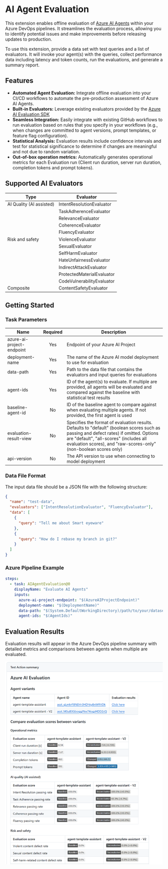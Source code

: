 # AI Agent Evaluation

This extension enables offline evaluation of [Azure AI Agents](https://learn.microsoft.com/en-us/azure/ai-services/agents/)
within your Azure DevOps pipelines. It streamlines the evaluation process, allowing you to
identify potential issues and make improvements before releasing updates to production.

To use this extension, provide a data set with test queries and a list of evaluators.
It will invoke your agent(s) with the queries, collect performance data including latency
and token counts, run the evaluations, and generate a summary report.

## Features

- **Automated Agent Evaluation:** Integrate offline evaluation into your CI/CD workflows to automate the pre-production assessment of Azure AI Agents.
- **Built-in Evaluators:** Leverage existing evaluators provided by the
  [Azure AI Evaluation SDK](https://learn.microsoft.com/en-us/azure/ai-studio/how-to/develop/evaluate-sdk)
- **Seamless Integration:** Easily integrate with existing GitHub workflows to run evaluation based on rules that you specify in your workflows (e.g., when changes are committed to agent versions, prompt templates, or feature flag configuration).
- **Statistical Analysis:** Evaluation results include confidence intervals and test for statistical significance to determine if changes are meaningful and not due to random variation.
- **Out-of-box operation metrics:** Automatically generates operational metrics for each Evaluation run (Client run duration, server run duration, completion tokens and prompt tokens).

## Supported AI Evaluators

| Type                     | Evaluator                  |
| ------------------------ | -------------------------- |
| AI Quality (AI assisted) | IntentResolutionEvaluator  |
|                          | TaskAdherenceEvaluator     |
|                          | RelevanceEvaluator         |
|                          | CoherenceEvaluator         |
|                          | FluencyEvaluator           |
| Risk and safety          | ViolenceEvaluator          |
|                          | SexualEvaluator            |
|                          | SelfHarmEvaluator          |
|                          | HateUnfairnessEvaluator    |
|                          | IndirectAttackEvaluator    |
|                          | ProtectedMaterialEvaluator |
|                          | CodeVulnerabilityEvaluator |
| Composite                | ContentSafetyEvaluator     |

## Getting Started

### Task Parameters

| Name                              | Required | Description                                                                                                                                                                                                                                           |
| --------------------------------- | :------: | ----------------------------------------------------------------------------------------------------------------------------------------------------------------------------------------------------------------------------------------------------- |
| azure-ai-project-endpoint         |   Yes    | Endpoint of your Azure AI Project                                                                                                                                                                                                                     |
| deployment-name                   |   Yes    | The name of the Azure AI model deployment to use for evaluation                                                                                                                                                                                       |
| data-path                         |   Yes    | Path to the data file that contains the evaluators and input queries for evaluations                                                                                                                                                                  |
| agent-ids                         |   Yes    | ID of the agent(s) to evaluate. If multiple are provided, all agents will be evaluated and compared against the baseline with statistical test results                                                                                                |
| baseline-agent-id                 |    No    | ID of the baseline agent to compare against when evaluating multiple agents. If not provided, the first agent is used                                                                                                                                 |
| evaluation-result-view            |    No    | Specifies the format of evaluation results. Defaults to "default" (boolean scores such as passing and defect rates) if omitted. Options are "default", "all-scores" (includes all evaluation scores), and "raw-scores-only" (non-boolean scores only) |
| api-version                       |    No    | The API version to use when connecting to model deployment                                                                                                                                                                                            |

### Data File Format

The input data file should be a JSON file with the following structure:

```json
{
  "name": "test-data",
  "evaluators": ["IntentResolutionEvaluator", "FluencyEvaluator"],
  "data": [
    {
      "query": "Tell me about Smart eyeware"
    },
    {
      "query": "How do I rebase my branch in git?"
    }
  ]
}
```

### Azure Pipeline Example

```yaml
steps:
  - task: AIAgentEvaluation@0
    displayName: "Evaluate AI Agents"
    inputs:
      azure-ai-project-endpoint: "$(AzureAIProjectEndpoint)"
      deployment-name: "$(DeploymentName)"
      data-path: "$(System.DefaultWorkingDirectory)/path/to/your/dataset.json"
      agent-ids: "$(AgentIds)"
```

## Evaluation Results

Evaluation results will appear in the Azure DevOps pipeline summary with detailed metrics
and comparisons between agents when multiple are evaluated.

![Sample evaluation results showing agent comparisons](sample-output.png)
